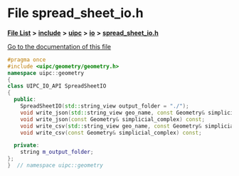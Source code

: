 

# File spread\_sheet\_io.h

[**File List**](files.md) **>** [**include**](dir_d44c64559bbebec7f509842c48db8b23.md) **>** [**uipc**](dir_9f30510905f1286cc334e7ecdb1aceca.md) **>** [**io**](dir_852854ea57a318f61c10cfed1155dbd7.md) **>** [**spread\_sheet\_io.h**](spread__sheet__io_8h.md)

[Go to the documentation of this file](spread__sheet__io_8h.md)


```C++
#pragma once
#include <uipc/geometry/geometry.h>
namespace uipc::geometry
{
class UIPC_IO_API SpreadSheetIO
{
  public:
    SpreadSheetIO(std::string_view output_folder = "./");
    void write_json(std::string_view geo_name, const Geometry& simplicial_complex) const;
    void write_json(const Geometry& simplicial_complex) const;
    void write_csv(std::string_view geo_name, const Geometry& simplicial_complex) const;
    void write_csv(const Geometry& simplicial_complex) const;

  private:
    string m_output_folder;
};
}  // namespace uipc::geometry
```


